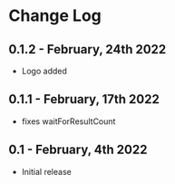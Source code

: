 # Change Log

## 0.1.2 - February, 24th 2022

- Logo added

## 0.1.1 - February, 17th 2022

- fixes waitForResultCount

## 0.1 - February, 4th 2022

- Initial release
